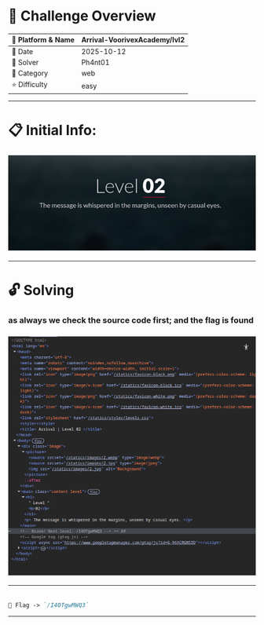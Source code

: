 #  📌 Challenge Overview

| 🧩 Platform & Name | Arrival-VoorivexAcademy/lvl2 |
| ------------------- | ------------------------------- |
| 📅 Date             | 2025-10-12 |
| 👾 Solver           | Ph4nt01 |
| 🔰 Category         | web |
| ⭐ Difficulty        | easy |

---

# 📋 Initial Info:

### ![img](./imgs/lvl2.png)

---

# 🔓 Solving

### as always we check the source code first; and the flag is found
### ![img](./imgs/lvl2-1.png)

---

```markdown

🚩 Flag -> `/I4OTgwMWQ3`

```

---
